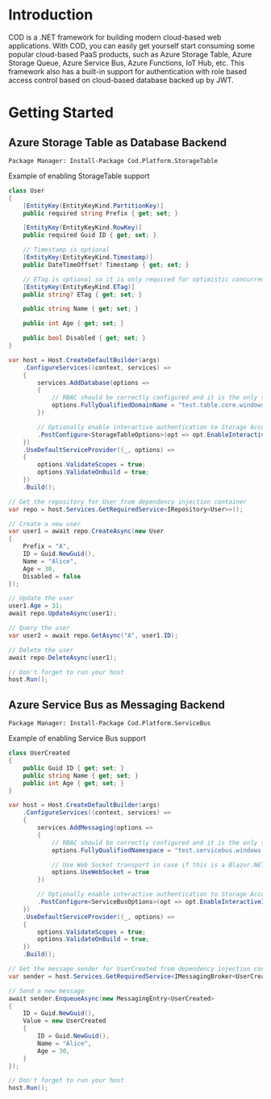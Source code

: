 # Introduction 
COD is a .NET framework for building modern cloud-based web applications. With COD, you can easily get yourself start consuming some popular cloud-based PaaS products, such as Azure Storage Table, Azure Storage Queue, Azure Service Bus, Azure Functions, IoT Hub, etc. This framework also has a built-in support for authentication with role based access control based on cloud-based database backed up by JWT.

# Getting Started

## Azure Storage Table as Database Backend
```nuget
Package Manager: Install-Package Cod.Platform.StorageTable
```
Example of enabling StorageTable support
```csharp
class User
{
    [EntityKey(EntityKeyKind.PartitionKey)]
    public required string Prefix { get; set; }

    [EntityKey(EntityKeyKind.RowKey)]
    public required Guid ID { get; set; }

    // Timestamp is optional
    [EntityKey(EntityKeyKind.Timestamp)]
    public DateTimeOffset? Timestamp { get; set; }

    // ETag is optional so it is only required for optimistic concurrency
    [EntityKey(EntityKeyKind.ETag)]
    public string? ETag { get; set; }

    public string Name { get; set; }

    public int Age { get; set; }

    public bool Disabled { get; set; }
}

var host = Host.CreateDefaultBuilder(args)
    .ConfigureServices((context, services) =>
    {
        services.AddDatabase(options =>
        { 
            // RBAC should be correctly configured and it is the only supported authentication method
            options.FullyQualifiedDomainName = "test.table.core.windows.net";
        })

        // Optionally enable interactive authentication to Storage Account in development environment
        .PostConfigure<StorageTableOptions>(opt => opt.EnableInteractiveIdentity = context.Configuration.IsDevelopmentEnvironment());
    })
    .UseDefaultServiceProvider((_, options) =>
    {
        options.ValidateScopes = true;
        options.ValidateOnBuild = true;
    })
    .Build();

// Get the repository for User from dependency injection container
var repo = host.Services.GetRequiredService<IRepository<User>>();

// Create a new user
var user1 = await repo.CreateAsync(new User 
{
    Prefix = "A",
    ID = Guid.NewGuid(),
    Name = "Alice",
    Age = 30,
    Disabled = false
});

// Update the user
user1.Age = 31;
await repo.UpdateAsync(user1);

// Query the user
var user2 = await repo.GetAsync("A", user1.ID);

// Delete the user
await repo.DeleteAsync(user1);

// Don't forget to run your host
host.Run();
```


## Azure Service Bus as Messaging Backend
```nuget
Package Manager: Install-Package Cod.Platform.ServiceBus
```
Example of enabling Service Bus support
```csharp
class UserCreated
{
    public Guid ID { get; set; }
    public string Name { get; set; }
    public int Age { get; set; }
}

var host = Host.CreateDefaultBuilder(args)
    .ConfigureServices((context, services) =>
    {
        services.AddMessaging(options =>
        { 
            // RBAC should be correctly configured and it is the only supported authentication method
            options.FullyQualifiedNamespace = "test.servicebus.windows.net";

            // Use Web Socket transport in case if this is a Blazor.NET app, or it's server environment but you are behind a firewall
            options.UseWebSocket = true
        })

        // Optionally enable interactive authentication to Storage Account in development environment
        .PostConfigure<ServiceBusOptions>(opt => opt.EnableInteractiveIdentity = context.Configuration.IsDevelopmentEnvironment());
    })
    .UseDefaultServiceProvider((_, options) =>
    {
        options.ValidateScopes = true;
        options.ValidateOnBuild = true;
    })
    .Build();

// Get the message sender for UserCreated from dependency injection container
var sender = host.Services.GetRequiredService<IMessagingBroker<UserCreated>>();

// Send a new message
await sender.EnqueueAsync(new MessagingEntry<UserCreated>
{
    ID = Guid.NewGuid(),
    Value = new UserCreated 
    {
        ID = Guid.NewGuid(),
        Name = "Alice",
        Age = 30,
    }
});

// Don't forget to run your host
host.Run();
```
